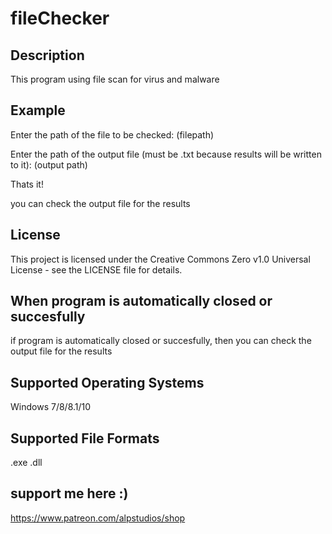 # fileChecker

## Description

This program using file scan for virus and malware


## Example
Enter the path of the file to be checked: (filepath)

Enter the path of the output file (must be .txt because results will be written to it): (output path)

Thats it!

you can check the output file for the results

## License

This project is licensed under the Creative Commons Zero v1.0 Universal License - see the LICENSE file for details.

## When program is automatically closed or succesfully
if program is automatically closed or succesfully, then you can check the output file for the results

## Supported Operating Systems
Windows 7/8/8.1/10

## Supported File Formats

.exe
.dll

## support me here :)
https://www.patreon.com/alpstudios/shop
